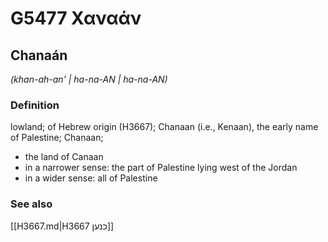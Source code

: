 # G5477 Χαναάν

## Chanaán

_(khan-ah-an' | ha-na-AN | ha-na-AN)_

### Definition

lowland; of Hebrew origin (H3667); Chanaan (i.e., Kenaan), the early name of Palestine; Chanaan; 

- the land of Canaan
- in a narrower sense: the part of Palestine lying west of the Jordan
- in a wider sense: all of Palestine

### See also

[[H3667.md|H3667 כנען]]
